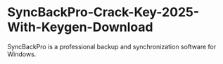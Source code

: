 # SyncBackPro-Crack-Key-2025-With-Keygen-Download
SyncBackPro is a professional backup and synchronization software for Windows. 
